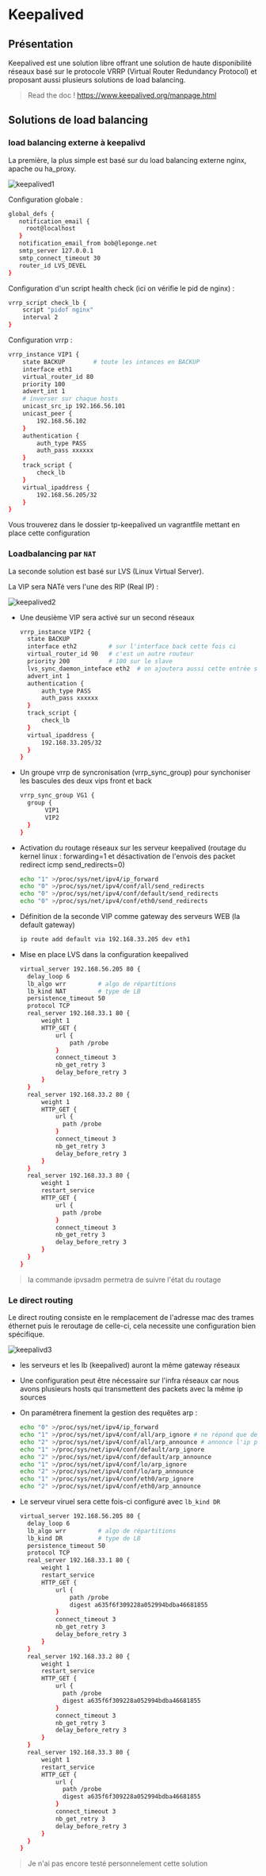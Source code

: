 # Keepalived

## Présentation

Keepalived est une solution libre offrant une solution de haute disponibilité réseaux basé sur le protocole VRRP (Virtual Router Redundancy Protocol) et proposant aussi plusieurs solutions de load balancing.

> Read the doc ! <https://www.keepalived.org/manpage.html>

## Solutions de load balancing

### load balancing externe à keepalivd

La première, la plus simple est basé sur du load balancing externe nginx, apache ou ha_proxy.

![keepalived1](../images/keepalived-1.png)

Configuration globale :

```bash
global_defs {
   notification_email {
     root@localhost
   }
   notification_email_from bob@leponge.net
   smtp_server 127.0.0.1
   smtp_connect_timeout 30
   router_id LVS_DEVEL
}
```

Configuration d'un script health check (ici on vérifie le pid de nginx) :

```bash
vrrp_script check_lb {
    script "pidof nginx"
    interval 2
}
```

Configuration vrrp :

```bash
vrrp_instance VIP1 {
    state BACKUP        # toute les intances en BACKUP
    interface eth1
    virtual_router_id 80
    priority 100
    advert_int 1
    # inverser sur chaque hosts
    unicast_src_ip 192.166.56.101 
    unicast_peer {
        192.168.56.102
    }
    authentication {
        auth_type PASS
        auth_pass xxxxxx
    }
    track_script {
        check_lb
    }
    virtual_ipaddress {
        192.168.56.205/32
    }
}
```

Vous trouverez dans le dossier tp-keepalived un vagrantfile mettant en place cette configuration

### Loadbalancing par `NAT`

La seconde solution est basé sur LVS (Linux Virtual Server).

La VIP sera NATé vers l'une des RIP (Real IP) :

![keepalived2](../images/keepalived-2.png)

- Une deusième VIP sera activé sur un second réseaux
  
  ```bash
  vrrp_instance VIP2 {
    state BACKUP
    interface eth2         # sur l'interface back cette fois ci
    virtual_router_id 90   # c'est un autre routeur
    priority 200           # 100 sur le slave
    lvs_sync_daemon_inteface eth2  # on ajoutera aussi cette entrée sur l'autre vip
    advert_int 1
    authentication {
        auth_type PASS
        auth_pass xxxxxx
    }
    track_script {
        check_lb
    }
    virtual_ipaddress {
        192.168.33.205/32
    }
  }
  ```

- Un groupe vrrp de syncronisation (vrrp_sync_group) pour synchoniser les bascules des deux vips front et back

  ```bash
  vrrp_sync_group VG1 {
    group {
         VIP1
         VIP2
    }
  }
  ```

- Activation du routage réseaux sur les serveur keepalived (routage du kernel linux : forwarding=1 et désactivation de l'envois des packet redirect icmp send_redirects=0)

  ```bash
  echo "1" >/proc/sys/net/ipv4/ip_forward
  echo "0" >/proc/sys/net/ipv4/conf/all/send_redirects
  echo "0" >/proc/sys/net/ipv4/conf/default/send_redirects
  echo "0" >/proc/sys/net/ipv4/conf/eth0/send_redirects
  ```

- Définition de la seconde VIP comme gateway des serveurs WEB (la default gateway)
  
  ```bash
  ip route add default via 192.168.33.205 dev eth1
  ```

- Mise en place LVS dans la configuration keepalived
  
  ```bash
  virtual_server 192.168.56.205 80 {
    delay_loop 6
    lb_algo wrr         # algo de répartitions
    lb_kind NAT         # type de LB
    persistence_timeout 50
    protocol TCP
    real_server 192.168.33.1 80 {
        weight 1
        HTTP_GET {
            url {
                path /probe
            }
            connect_timeout 3
            nb_get_retry 3
            delay_before_retry 3
        }
    }
    real_server 192.168.33.2 80 {
        weight 1
        HTTP_GET {
            url {
              path /probe
            }
            connect_timeout 3
            nb_get_retry 3
            delay_before_retry 3
        }
    }
    real_server 192.168.33.3 80 {
        weight 1
        restart_service
        HTTP_GET {
            url {
              path /probe
            }
            connect_timeout 3
            nb_get_retry 3
            delay_before_retry 3
        }
    }
  }
  ```

> la commande ipvsadm permetra de suivre l'état du routage

### Le direct routing

Le direct routing consiste en le remplacement de l'adresse mac des trames éthernet puis le reroutage de celle-ci, cela necessite une configuration bien spécifique.

![keepalivd3](../images/keepalived-3.png)

- les serveurs et les lb (keepalived) auront la même gateway réseaux
- Une configuration peut être nécessaire sur l'infra réseaux car nous avons plusieurs hosts qui transmettent des packets avec la même ip sources
- On paramétrera finement la gestion des requêtes arp :
  
  ```bash
  echo "0" >/proc/sys/net/ipv4/ip_forward
  echo "1" >/proc/sys/net/ipv4/conf/all/arp_ignore # ne répond que depuis l'interface portant la mac
  echo "2" >/proc/sys/net/ipv4/conf/all/arp_announce # annonce l'ip préféré pour l'interlocuetur (du même préfix)
  echo "1" >/proc/sys/net/ipv4/conf/default/arp_ignore
  echo "2" >/proc/sys/net/ipv4/conf/default/arp_announce
  echo "1" >/proc/sys/net/ipv4/conf/lo/arp_ignore
  echo "2" >/proc/sys/net/ipv4/conf/lo/arp_announce
  echo "1" >/proc/sys/net/ipv4/conf/eth0/arp_ignore
  echo "2" >/proc/sys/net/ipv4/conf/eth0/arp_announce
  ```

- Le serveur viruel sera cette fois-ci configuré avec `lb_kind DR`

  ```bash
  virtual_server 192.168.56.205 80 {
    delay_loop 6
    lb_algo wrr         # algo de répartitions
    lb_kind DR          # type de LB
    persistence_timeout 50
    protocol TCP
    real_server 192.168.33.1 80 {
        weight 1
        restart_service
        HTTP_GET {
            url {
                path /probe
                digest a635f6f309228a052994bdba46681855
            }
            connect_timeout 3
            nb_get_retry 3
            delay_before_retry 3
        }
    }
    real_server 192.168.33.2 80 {
        weight 1
        restart_service
        HTTP_GET {
            url {
              path /probe
              digest a635f6f309228a052994bdba46681855
            }
            connect_timeout 3
            nb_get_retry 3
            delay_before_retry 3
        }
    }
    real_server 192.168.33.3 80 {
        weight 1
        restart_service
        HTTP_GET {
            url {
              path /probe
              digest a635f6f309228a052994bdba46681855
            }
            connect_timeout 3
            nb_get_retry 3
            delay_before_retry 3
        }
    }
  }
  ```

> Je n'ai pas encore testé personnelement cette solution
